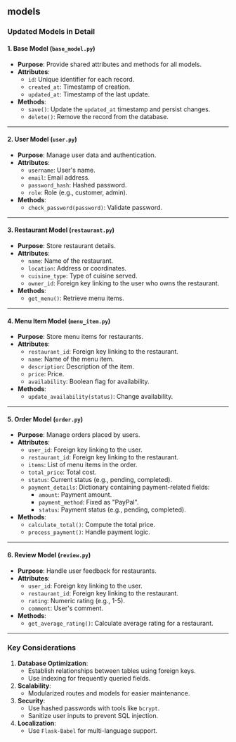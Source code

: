 ## models

### Updated Models in Detail

#### **1. Base Model (`base_model.py`)**

- **Purpose**: Provide shared attributes and methods for all models.
- **Attributes**:
  - `id`: Unique identifier for each record.
  - `created_at`: Timestamp of creation.
  - `updated_at`: Timestamp of the last update.
- **Methods**:
  - `save()`: Update the `updated_at` timestamp and persist changes.
  - `delete()`: Remove the record from the database.

---

#### **2. User Model (`user.py`)**

- **Purpose**: Manage user data and authentication.
- **Attributes**:
  - `username`: User's name.
  - `email`: Email address.
  - `password_hash`: Hashed password.
  - `role`: Role (e.g., customer, admin).
- **Methods**:
  - `check_password(password)`: Validate password.

---

#### **3. Restaurant Model (`restaurant.py`)**

- **Purpose**: Store restaurant details.
- **Attributes**:
  - `name`: Name of the restaurant.
  - `location`: Address or coordinates.
  - `cuisine_type`: Type of cuisine served.
  - `owner_id`: Foreign key linking to the user who owns the restaurant.
- **Methods**:
  - `get_menu()`: Retrieve menu items.

---

#### **4. Menu Item Model (`menu_item.py`)**

- **Purpose**: Store menu items for restaurants.
- **Attributes**:
  - `restaurant_id`: Foreign key linking to the restaurant.
  - `name`: Name of the menu item.
  - `description`: Description of the item.
  - `price`: Price.
  - `availability`: Boolean flag for availability.
- **Methods**:
  - `update_availability(status)`: Change availability.

---

#### **5. Order Model (`order.py`)**

- **Purpose**: Manage orders placed by users.
- **Attributes**:
  - `user_id`: Foreign key linking to the user.
  - `restaurant_id`: Foreign key linking to the restaurant.
  - `items`: List of menu items in the order.
  - `total_price`: Total cost.
  - `status`: Current status (e.g., pending, completed).
  - `payment_details`: Dictionary containing payment-related fields:
    - `amount`: Payment amount.
    - `payment_method`: Fixed as "PayPal".
    - `status`: Payment status (e.g., pending, completed).
- **Methods**:
  - `calculate_total()`: Compute the total price.
  - `process_payment()`: Handle payment logic.

---

#### **6. Review Model (`review.py`)**

- **Purpose**: Handle user feedback for restaurants.
- **Attributes**:
  - `user_id`: Foreign key linking to the user.
  - `restaurant_id`: Foreign key linking to the restaurant.
  - `rating`: Numeric rating (e.g., 1-5).
  - `comment`: User's comment.
- **Methods**:
  - `get_average_rating()`: Calculate average rating for a restaurant.

---

### Key Considerations

1. **Database Optimization**:
   - Establish relationships between tables using foreign keys.
   - Use indexing for frequently queried fields.
2. **Scalability**:
   - Modularized routes and models for easier maintenance.
3. **Security**:
   - Use hashed passwords with tools like `bcrypt`.
   - Sanitize user inputs to prevent SQL injection.
4. **Localization**:
   - Use `Flask-Babel` for multi-language support.
